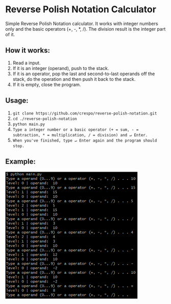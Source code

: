 # Reverse Polish Notation Calculator
Simple Reverse Polish Notation calculator. It works with integer numbers only and the basic operators (+, -, *, /). The division result is the integer part of it.

## How it works:
1. Read a input.
2. If it is an integer (operand), push to the stack.
3. If it is an operator, pop the last and second-to-last operands off the stack, do the operation and then push it back to the stack.
4. If it is empty, close the program.

## Usage:
1. ```git clone https://github.com/crespo/reverse-polish-notation.git```
2. ```cd ./reverse-polish-notation```
3. ```python main.py```
4. ```Type a integer number or a basic operator (+ = sum, - = subtraction, * = multiplication, / = division) and ↵ Enter.```
5. ```When you've finished, type ↵ Enter again and the program should stop.```

## Example:
#### ![an example of the algorithm working. it contains a CLI with the following user inputs: 10, 15, 5, /, 4, *, -, 10, +. The final result is 8](example.png "Example")
